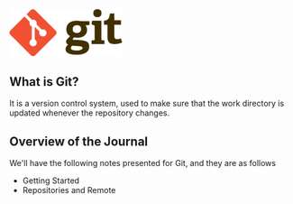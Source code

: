 <img src="assets/git.png" width="200" />

## What is Git?
It is a version control system, used to make sure that the work directory is updated whenever the repository changes.

## Overview of the Journal
We'll have the following notes presented for Git, and they are as follows
- Getting Started
- Repositories and Remote